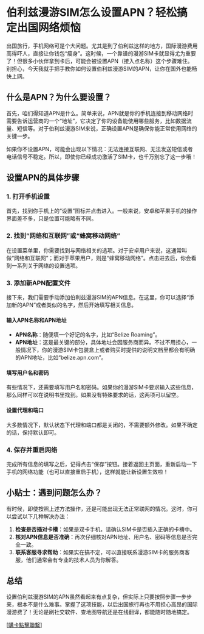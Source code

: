 # 伯利兹漫游SIM怎么设置APN？轻松搞定出国网络烦恼

出国旅行，手机网络可是个大问题。尤其是到了伯利兹这样的地方，国际漫游费用高得吓人，直接让你钱包“瘦身”。这时候，一个靠谱的漫游SIM卡就显得尤为重要了！但很多小伙伴拿到卡后，可能会被设置APN（接入点名称）这个步骤难住。别担心，今天我就手把手教你如何设置伯利兹漫游SIM的APN，让你在国外也能畅快上网。

## 什么是APN？为什么要设置？

首先，咱们得知道APN是什么。简单来说，APN就是你的手机连接到移动网络时需要告诉运营商的一个“地址”，它决定了你的设备能使用哪些服务，比如数据流量、短信等。对于伯利兹漫游SIM来说，正确设置APN是确保你能正常使用网络的关键一步。

如果你不设置APN，可能会出现以下情况：无法连接互联网、无法发送短信或者电话信号不稳定。所以，即使你已经成功激活了SIM卡，也千万别忘了这一步哦！

## 设置APN的具体步骤

### 1. 打开手机设置

首先，找到你手机上的“设置”图标并点击进入。一般来说，安卓和苹果手机的操作界面差不多，只是位置可能略有不同。

### 2. 找到“网络和互联网”或“蜂窝移动网络”

在设置菜单里，你需要找到与网络相关的选项。对于安卓用户来说，这通常叫做“网络和互联网”；而对于苹果用户，则是“蜂窝移动网络”。点击进去后，你会看到一系列关于网络的设置选项。

### 3. 添加新APN配置文件

接下来，我们需要手动添加伯利兹漫游SIM的APN信息。在这里，你可以选择“添加新的APN”或者类似的名字，然后开始填写相关信息。

#### 输入APN名称和APN地址

- **APN名称**：随便填一个好记的名字，比如“Belize Roaming”。
- **APN地址**：这是最关键的部分，具体地址会因服务商而异。不过不用担心，一般情况下，你的漫游SIM卡包装盒上或者购买时提供的说明文档里都会有明确的APN地址，比如“belize.apn.com”。

#### 填写用户名和密码

有些情况下，还需要填写用户名和密码。如果你的漫游SIM卡要求输入这些信息，那么同样可以在说明书里找到。如果没有特殊要求的话，这两项可以留空。

#### 设置代理和端口

大多数情况下，默认状态下代理和端口都是关闭的，不需要额外修改。如果不确定的话，保持默认即可。

### 4. 保存并重启网络

完成所有信息的填写之后，记得点击“保存”按钮。接着返回主页面，重新启动一下手机的网络功能（也可以直接重启手机），这样就能让新设置生效啦！

## 小贴士：遇到问题怎么办？

有时候，即使按照上述方法操作，还是可能出现无法正常联网的情况。这时，你可以尝试以下几种解决办法：

1. **检查是否插对卡槽**：如果是双卡手机，请确认SIM卡是否插入正确的卡槽中。
2. **核对APN信息是否准确**：再次仔细核对APN地址、用户名、密码等信息是否完全一致。
3. **联系客服寻求帮助**：如果实在搞不定，可以直接联系漫游SIM卡的服务商客服，他们通常会有专业的技术人员为你解答。

## 总结

设置伯利兹漫游SIM的APN虽然看起来有点复杂，但实际上只要按照步骤一步步来，根本不是什么难事。掌握了这项技能，以后出国旅行再也不用担心高昂的国际漫游费了！无论是刷社交软件、查地图导航还是在线翻译，都能随时随地搞定。

[[購卡點擊聯繫](https://t.me/s/esim1088)]